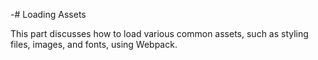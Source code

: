 -# Loading Assets

This part discusses how to load various common assets, such as styling files, images, and fonts, using Webpack.
